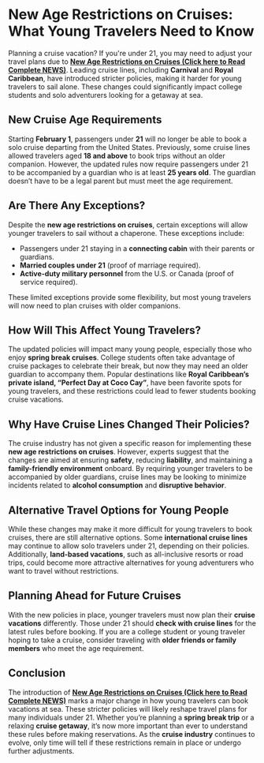 # New Age Restrictions on Cruises: What Young Travelers Need to Know

Planning a cruise vacation? If you're under 21, you may need to adjust your travel plans due to **[New Age Restrictions on Cruises (Click here to Read Complete NEWS)](https://travelsgem.com/new-age-restrictions-on-cruises/)**. Leading cruise lines, including **Carnival** and **Royal Caribbean**, have introduced stricter policies, making it harder for young travelers to sail alone. These changes could significantly impact college students and solo adventurers looking for a getaway at sea.

## New Cruise Age Requirements

Starting **February 1**, passengers under **21** will no longer be able to book a solo cruise departing from the United States. Previously, some cruise lines allowed travelers aged **18 and above** to book trips without an older companion. However, the updated rules now require passengers under 21 to be accompanied by a guardian who is at least **25 years old**. The guardian doesn’t have to be a legal parent but must meet the age requirement.

## Are There Any Exceptions?

Despite the **new age restrictions on cruises**, certain exceptions will allow younger travelers to sail without a chaperone. These exceptions include:

- Passengers under 21 staying in a **connecting cabin** with their parents or guardians.
- **Married couples under 21** (proof of marriage required).
- **Active-duty military personnel** from the U.S. or Canada (proof of service required).

These limited exceptions provide some flexibility, but most young travelers will now need to plan cruises with older companions.

## How Will This Affect Young Travelers?

The updated policies will impact many young people, especially those who enjoy **spring break cruises**. College students often take advantage of cruise packages to celebrate their break, but now they may need an older guardian to accompany them. Popular destinations like **Royal Caribbean’s private island, “Perfect Day at Coco Cay”**, have been favorite spots for young travelers, and these restrictions could lead to fewer students booking cruise vacations.

## Why Have Cruise Lines Changed Their Policies?

The cruise industry has not given a specific reason for implementing these **new age restrictions on cruises**. However, experts suggest that the changes are aimed at ensuring **safety**, reducing **liability**, and maintaining a **family-friendly environment** onboard. By requiring younger travelers to be accompanied by older guardians, cruise lines may be looking to minimize incidents related to **alcohol consumption** and **disruptive behavior**.

## Alternative Travel Options for Young People

While these changes may make it more difficult for young travelers to book cruises, there are still alternative options. Some **international cruise lines** may continue to allow solo travelers under 21, depending on their policies. Additionally, **land-based vacations**, such as all-inclusive resorts or road trips, could become more attractive alternatives for young adventurers who want to travel without restrictions.

## Planning Ahead for Future Cruises

With the new policies in place, younger travelers must now plan their **cruise vacations** differently. Those under 21 should **check with cruise lines** for the latest rules before booking. If you are a college student or young traveler hoping to take a cruise, consider traveling with **older friends or family members** who meet the age requirement.

## Conclusion

The introduction of **[New Age Restrictions on Cruises (Click here to Read Complete NEWS)](https://travelsgem.com/new-age-restrictions-on-cruises/)** marks a major change in how young travelers can book vacations at sea. These stricter policies will likely reshape travel plans for many individuals under 21. Whether you’re planning a **spring break trip** or a relaxing **cruise getaway**, it’s now more important than ever to understand these rules before making reservations. As the **cruise industry** continues to evolve, only time will tell if these restrictions remain in place or undergo further adjustments.
